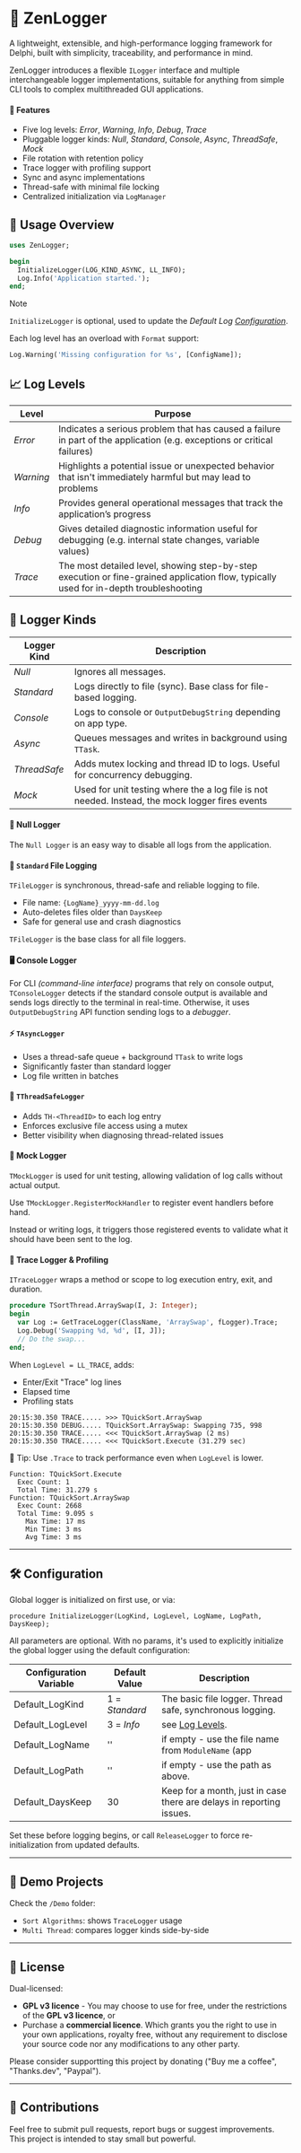 # 🧾 ZenLogger

A lightweight, extensible, and high-performance logging framework for Delphi, built with simplicity, traceability, and performance in mind.

ZenLogger introduces a flexible `ILogger` interface and multiple interchangeable logger implementations, suitable for anything from simple CLI tools to complex multithreaded GUI applications.

#### 🚀 Features

- Five log levels: *Error*, *Warning*, *Info*, *Debug*, *Trace*
- Pluggable logger kinds: *Null*, *Standard*, *Console*, *Async*, *ThreadSafe*, *Mock*
- File rotation with retention policy
- Trace logger with profiling support
- Sync and async implementations
- Thread-safe with minimal file locking
- Centralized initialization via `LogManager`


## 🔧 Usage Overview

```pascal
uses ZenLogger;

begin
  InitializeLogger(LOG_KIND_ASYNC, LL_INFO);
  Log.Info('Application started.');
end;
```
> [!NOTE]
> `InitializeLogger` is optional, used to update the *Default Log [Configuration](#%EF%B8%8F-configuration)*.

Each log level has an overload with `Format` support:

```pascal
Log.Warning('Missing configuration for %s', [ConfigName]);
```


## 📈 Log Levels

| Level     | Purpose                                                               |
|-----------|-----------------------------------------------------------------------|
| *Error*   | Indicates a serious problem that has caused a failure in part of the application (e.g. exceptions or critical failures)  |
| *Warning* | Highlights a potential issue or unexpected behavior that isn't immediately harmful but may lead to problems              |
| *Info*    | Provides general operational messages that track the application’s progress  |
| *Debug*   | Gives detailed diagnostic information useful for debugging (e.g. internal state changes, variable values) |
| *Trace*   | The most detailed level, showing step-by-step execution or fine-grained application flow, typically used for in-depth troubleshooting |



## 🧱 Logger Kinds

| Logger Kind   | Description                                                                 |
|---------------|-----------------------------------------------------------------------------|
| *Null*        | Ignores all messages.                                                       |
| *Standard*    | Logs directly to file (sync). Base class for file-based logging.            |
| *Console*     | Logs to console or `OutputDebugString` depending on app type.               |
| *Async*       | Queues messages and writes in background using `TTask`.                     |
| *ThreadSafe*  | Adds mutex locking and thread ID to logs. Useful for concurrency debugging. |
| *Mock*        | Used for unit testing where the a log file is not needed. Instead, the mock logger fires events  |


#### 🚫 Null Logger

The `Null Logger` is an easy way to disable all logs from the application. 


#### 📂 `Standard` File Logging

`TFileLogger` is synchronous, thread-safe and reliable logging to file.

- File name: `{LogName}_yyyy-mm-dd.log`
- Auto-deletes files older than `DaysKeep`
- Safe for general use and crash diagnostics

`TFileLogger` is the base class for all file loggers.

#### 🖥 Console Logger

For CLI *(command-line interface)* programs that rely on console output, `TConsoleLogger` detects if the standard console output is available and sends logs directly to the terminal in real-time.
Otherwise, it uses `OutputDebugString` API function sending logs to a *debugger*.


#### ⚡ `TAsyncLogger`

- Uses a thread-safe queue + background `TTask` to write logs
- Significantly faster than standard logger
- Log file written in batches

#### 🧵 `TThreadSafeLogger`

- Adds `TH-<ThreadID>` to each log entry
- Enforces exclusive file access using a mutex
- Better visibility when diagnosing thread-related issues

#### 🧪 Mock Logger

`TMockLogger` is used for unit testing, allowing validation of log calls without actual output. 

Use `TMockLogger.RegisterMockHandler` to register event handlers before hand.

Instead or writing logs, it triggers those registered events to validate what it should have been sent to the log.


#### 🧭 Trace Logger & Profiling

`ITraceLogger` wraps a method or scope to log execution entry, exit, and duration.

```pascal
procedure TSortThread.ArraySwap(I, J: Integer);
begin
  var Log := GetTraceLogger(ClassName, 'ArraySwap', fLogger).Trace;
  Log.Debug('Swapping %d, %d', [I, J]);
  // Do the swap...
end;
```

When `LogLevel = LL_TRACE`, adds:

- Enter/Exit "Trace" log lines
- Elapsed time
- Profiling stats

```
20:15:30.350 TRACE..... >>> TQuickSort.ArraySwap  
20:15:30.350 DEBUG..... TQuickSort.ArraySwap: Swapping 735, 998  
20:15:30.350 TRACE..... <<< TQuickSort.ArraySwap (2 ms)  
20:15:30.350 TRACE..... <<< TQuickSort.Execute (31.279 sec)  
```

🔬 Tip: Use `.Trace` to track performance even when `LogLevel` is lower.
```
Function: TQuickSort.Execute
  Exec Count: 1
  Total Time: 31.279 s
Function: TQuickSort.ArraySwap
  Exec Count: 2668
  Total Time: 9.095 s
    Max Time: 17 ms
    Min Time: 3 ms
    Avg Time: 3 ms
```

---


## 🛠️ Configuration

Global logger is initialized on first use, or via:

```
procedure InitializeLogger(LogKind, LogLevel, LogName, LogPath, DaysKeep);
```

All parameters are optional. With no params, it's used to explicitly initialize the global logger using the default configuration:

| Configuration Variable   | Default Value  | Description                                                  |
|--------------------------|----------------|--------------------------------------------------------------|
| Default_LogKind          | 1 = *Standard* | The basic file logger. Thread safe, synchronous logging.     |
| Default_LogLevel         | 3 = *Info*     | see [Log Levels](#-log-levels).                              |
| Default_LogName          | '' <empty>     | if empty - use the file name from `ModuleName` (app|library) |
| Default_LogPath          | '' <empty>     | if empty - use the path as above.                            |
| Default_DaysKeep         | 30             | Keep for a month, just in case there are delays in reporting issues. |

Set these before logging begins, or call `ReleaseLogger` to force re-initialization from updated defaults.

---
## 🧬 Demo Projects

Check the `/Demo` folder:

- `Sort Algorithms`: shows `TraceLogger` usage
- `Multi Thread`: compares logger kinds side-by-side

---

## 📜 License

Dual-licensed:
- **GPL v3 licence** - You may choose to use for free, under the restrictions of the **GPL v3 licence**, or 
- Purchase a **commercial licence**. Which grants you the right to use in your own applications, royalty free, without any requirement to disclose your source code nor any modifications to any other party. 

Please consider supportting this project by donating ("Buy me a coffee", "Thanks.dev", "Paypal").

---

## 🙏 Contributions

Feel free to submit pull requests, report bugs or suggest improvements. This project is intended to stay small but powerful.

